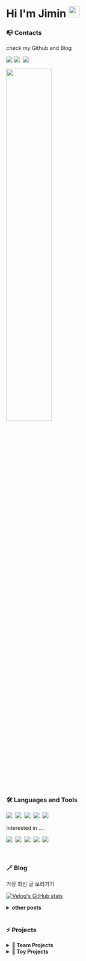 <h1 id="title">Hi I'm Jimin <img src="https://github.com/sciencepal/sciencepal/blob/master/assets/Hi.gif" width="29px"> </h1>

<h3 >📭 Contacts</h3>
<p> check my Github and Blog</p>
<p>
 <a href="https://github.com/ejaman"><img src="https://hits.seeyoufarm.com/api/count/incr/badge.svg?url=https%3A%2F%2Fgithub.com%2Fejaman&count_bg=%23000000&title_bg=%23000000&icon=github.svg&icon_color=%23FFFFFF&title=Github&edge_flat=true"/></a>
  <a href="https://velog.io/@zaman17"><img src="https://img.shields.io/badge/Tech%20Blog-11B48A?style=flat-square&logo=Vimeo&logoColor=white&link=https://velog.io/@zaman17"/></a>&nbsp
   <a href="mailto:leegm17@naver.com"><img src="https://img.shields.io/badge/Gmail-d14836?style=flat-square&logo=Gmail&logoColor=white&link=leegm1798@naver.com"/></a>
</p>
 <img width="49%" src="https://github-readme-stats.vercel.app/api?username=ejaman&show_icons=true&theme=gotham">
<br>

<h3 >🛠 Languages and Tools</h3>
<div>
 
 <p>
  <img src="https://img.shields.io/badge/Javascript-ffb13b?style=flat-square&logo=javascript&logoColor=white"/></a>&nbsp 
  <img src="https://img.shields.io/badge/Typescript-3178C6?style=flat-square&logo=typescript&logoColor=white"/></a>&nbsp 
  <img src="https://img.shields.io/badge/React-61DAFB?style=flat-square&logo=react&logoColor=white"/></a>&nbsp 
  <img src="https://img.shields.io/badge/HTML-E34F26?style=flat-square&logo=html5&logoColor=white"/></a>&nbsp 
  <img src="https://img.shields.io/badge/css-1572B6?style=flat-square&logo=css3&logoColor=white"/></a>&nbsp 
 </p>

 <p> Interested in ...</p>
 <p>
  <img src="https://img.shields.io/badge/Next.js-000000?style=flat-square&logo=Next.js&logoColor=white"/></a>&nbsp 
  <img src="https://img.shields.io/badge/Three.js-000000?style=flat-square&logo=Three.js&logoColor=white"/></a>&nbsp 
  <img src="https://img.shields.io/badge/Python-3766AB?style=flat-square&logo=Python&logoColor=white"/></a>&nbsp 
  <img src="https://img.shields.io/badge/Django-092E20?style=flat-square&logo=Django&logoColor=white"/></a>&nbsp 
  <img src="https://img.shields.io/badge/Mysql-E6B91E?style=flat-square&logo=MySql&logoColor=white"/></a>&nbsp 
 </p>
</div>

<br>


 <h3 >🪄 Blog </h3>
 <p>가장 최신 글 보러가기<p>

 [![Velog's GitHub stats](https://velog-readme-stats.vercel.app/api?name=zaman17&color=dark)](https://velog.io/@zaman17)
 <details>	
   <summary><b>other posts</b></summary>
   <br/>
 <ul>
   <li><a href="https://velog.io/@zaman17/series/Javascript-Basics"><b>
     ✨ Jvascript Basics</b></a><br/>자바스크립트 개념을 공부하고 기록
   </li>
    <li><a href="https://velog.io/@zaman17/series/Theories"><b>
     ✨  Theories</b></a><br/>Web 지식을 공부하고 기록
   </li>
   <li><a href="https://velog.io/@zaman17/series/Toy-Projects"><b>
     ✨  Toy Projects</b></a><br/>토이 프로젝트 회고록 & 코드 정리
   </li>
 </ul>
  </details>
</div>

<br>
<div display="flex">
 <h3>⚡ Projects</h3>
  <details>	
    <summary><b>🤝 Team Projects</b></summary>
    <ul>
     <li><a href="https://github.com/gift-mbti/gift-mbti"><b>
       🚀 Gift MBTI</b></a><br/>첫 next 프로젝트!(진행중)
     </li>
      <li><a href="https://github.com/PetDoctor/PetDoctor"><b>
       🚀 Pet Doctor</b></a><br/>엘리스 SW 엔지니어링 2번째 프로젝트 리팩토링
     </li>
     <li><a href="https://github.com/Elice-SW-2-Team14/Animal-Hospital"><b>
       🚀  Animal Hospital</b></a><br/>엘리스 SW 엔지니어링 2번째 프로젝트
     </li>
       <li><a href="https://github.com/ejaman/v36-geckos-team-12"><b>
       🚀  Virtual Postcard</b></a><br/> Chingu project
     </li>
    </ul>
  </details>
  <details>	
    <summary><b>🚂 Toy Projects</b></summary>
      <ul>
       <li><a href="https://github.com/ejaman/next_toy_project"><b>
        ✨ Doogle </b></a>(진행중)
       </li>
       <li><a href="https://github.com/ejaman/wanted-pre-onboarding-challenge-fe-1"><b>
        ✨  TODO List</b></a><br/>원티드 온보딩 챌린지
       </li>
       <li><a href="https://github.com/ejaman/scheduler"><b>
         ✨  Scheduler</b></a><br/> React로 만든 다이어리!
       </li>
       <li><a href="https://github.com/ejaman/findWally"><b>
         ✨ Find Wally</b></a><br/>월리를 찾아라!
       </li>
    </ul>
   </details>
